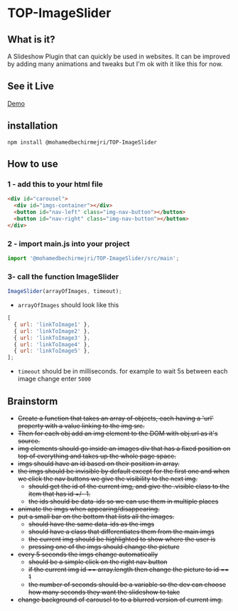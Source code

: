 # TOP-ImageSlider

## What is it?

A Slideshow Plugin that can quickly be used in websites. It can be improved by adding many animations and tweaks but I'm ok with it like this for now.

## See it Live

[Demo](https://mohamedbechirmejri.github.io/TOP-ImageSlider/)

## installation

`npm install @mohamedbechirmejri/TOP-ImageSlider`

## How to use

### 1 - add this to your html file

```html
<div id="carousel">
  <div id="imgs-container"></div>
  <button id="nav-left" class="img-nav-button"></button>
  <button id="nav-right" class="img-nav-button"></button>
</div>
```

### 2 - import main.js into your project

```javascript
import '@mohamedbechirmejri/TOP-ImageSlider/src/main';
```

### 3- call the function ImageSlider

```javascript
ImageSlider(arrayOfImages, timeout);
```

- `arrayOfImages` should look like this

```javascript
[
  { url: 'linkToImage1' },
  { url: 'linkToImage2' },
  { url: 'linkToImage3' },
  { url: 'linkToImage4' },
  { url: 'linkToImage5' },
];
```

- `timeout` should be in milliseconds. for example to wait 5s between each image change enter `5000`

## Brainstorm

- ~~Create a function that takes an array of objects, each having a 'url' property with a value linking to the img src.~~
- ~~Then for each obj add an img element to the DOM with obj.url as it's source.~~
- ~~img elements should go inside an images div that has a fixed position on top of everything and takes up the whole page space.~~
- ~~imgs should have an id based on their position in array.~~
- ~~the imgs should be invisible by default except for the first one and when we click the nav buttons we give the visibility to the next img.~~
  - ~~should get the id of the current img, and give the .visible class to the item that has id +/- 1.~~
  - ~~the ids should be data-ids so we can use them in multiple places~~
- ~~animate the imgs when appearing/disappearing.~~
- ~~put a small bar on the bottom that lists all the images.~~
  - ~~should have the same data-ids as the imgs~~
  - ~~should have a class that differentiates them from the main imgs~~
  - ~~the current img should be highlighted to show where the user is~~
  - ~~pressing one of the imgs should change the picture~~
- ~~every 5 seconds the imgs change automatically~~
  - ~~should be a simple click on the right nav button~~
  - ~~if the current img id == array.length then change the picture to id == 1~~
  - ~~the number of seconds should be a variable so the dev can choose how many seconds they want the slideshow to take~~
- ~~change background of carousel to to a blurred version of current img.~~
